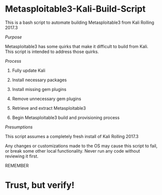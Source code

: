 # Metasploitable3-Kali-Build-Script

This is a bash script to automate building Metasploitable3 from Kali Rolling 2017.3


*Purpose*

Metasploitable3 has some quirks that make it difficult to build from Kali.  This
script is intended to address those quirks.


*Process*

1)  Fully update Kali

2)  Install necessary packages

3)  Install missing gem plugins

4)  Remove unnecessary gem plugins

5)  Retrieve and extract Metasploitable3

6)  Begin Metasploitable3 build and provisioning process


*Presumptions*

This script assumes a completely fresh install of Kali Rolling 2017.3

Any changes or customizations made to the OS may cause this script to
fail, or break some other local functionality.  Never run any code
without reviewing it first.


REMEMBER
# Trust, but verify!
